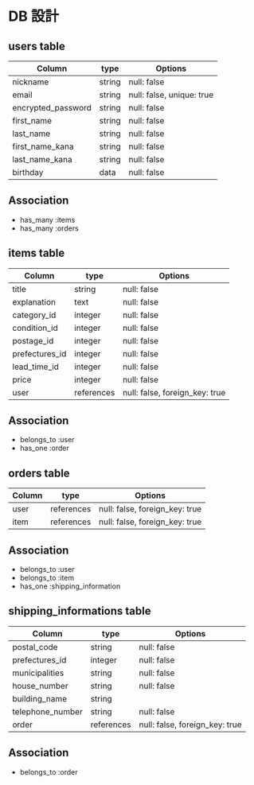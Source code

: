 # DB 設計

## users table

| Column             | type   | Options                   |
|--------------------|--------|---------------------------|
| nickname           | string | null: false               |
| email              | string | null: false, unique: true |
| encrypted_password | string | null: false               |
| first_name         | string | null: false               |
| last_name          | string | null: false               |
| first_name_kana    | string | null: false               |
| last_name_kana     | string | null: false               |
| birthday           | data   | null: false               |

## Association

* has_many :items
* has_many :orders

## items table

| Column           | type       | Options                        |
|------------------|------------|--------------------------------|
| title            | string     | null: false                    |
| explanation      | text       | null: false                    |
| category_id      | integer    | null: false                    |
| condition_id     | integer    | null: false                    |
| postage_id       | integer    | null: false                    |
| prefectures_id   | integer    | null: false                    |
| lead_time_id     | integer    | null: false                    |
| price            | integer    | null: false                    |
| user             | references | null: false, foreign_key: true |

## Association

* belongs_to :user
* has_one :order

## orders table

| Column | type       | Options                        |
|--------|------------|--------------------------------|
|user    | references | null: false, foreign_key: true |
|item    | references | null: false, foreign_key: true |

## Association

* belongs_to :user
* belongs_to :item
* has_one :shipping_information

## shipping_informations table

| Column           | type       | Options                        |
|------------------|------------|--------------------------------|
| postal_code      | string     | null: false                    |
| prefectures_id   | integer    | null: false                    |
| municipalities   | string     | null: false                    |
| house_number     | string     | null: false                    |
| building_name    | string     |                                |
| telephone_number | string     | null: false                    |
| order            | references | null: false, foreign_key: true |

## Association

* belongs_to :order
